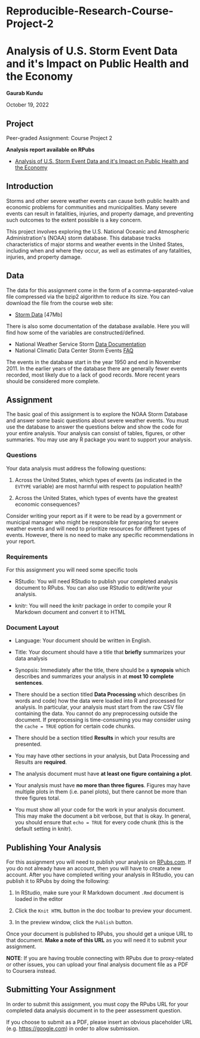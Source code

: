 # Reproducible-Research-Course-Project-2
# Analysis of U.S. Storm Event Data and it's Impact on Public Health and the Economy

**Gaurab Kundu**

October 19, 2022

## Project

Peer-graded Assignment: Course Project 2

**Analysis report available on RPubs**

* <a href="http://rpubs.com/OracleJavaNet/498042">Analysis of U.S. Storm Event Data and it's Impact on Public Health and the Economy</a>

## Introduction

Storms and other severe weather events can cause both public health and economic
problems for communities and municipalities. Many severe events can result in
fatalities, injuries, and property damage, and preventing such outcomes to the
extent possible is a key concern.

This project involves exploring the U.S. National Oceanic and Atmospheric
Administration's (NOAA) storm database. This database tracks characteristics of
major storms and weather events in the United States, including when and where
they occur, as well as estimates of any fatalities, injuries, and property
damage.

## Data

The data for this assignment come in the form of a comma-separated-value file
compressed via the bzip2 algorithm to reduce its size. You can download the file
from the course web site:

* [Storm Data](https://d396qusza40orc.cloudfront.net/repdata%2Fdata%2FStormData.csv.bz2) [47Mb]

There is also some documentation of the database available. Here you will find
how some of the variables are constructed/defined.

* National Weather Service Storm [Data Documentation](https://d396qusza40orc.cloudfront.net/repdata%2Fpeer2_doc%2Fpd01016005curr.pdf)
* National Climatic Data Center Storm Events [FAQ](https://d396qusza40orc.cloudfront.net/repdata%2Fpeer2_doc%2FNCDC%20Storm%20Events-FAQ%20Page.pdf)

The events in the database start in the year 1950 and end in November 2011. In
the earlier years of the database there are generally fewer events recorded,
most likely due to a lack of good records. More recent years should be
considered more complete.

## Assignment

The basic goal of this assignment is to explore the NOAA Storm Database and
answer some basic questions about severe weather events. You must use the
database to answer the questions below and show the code for your entire
analysis. Your analysis can consist of tables, figures, or other summaries. You
may use any R package you want to support your analysis.

### Questions

Your data analysis must address the following questions:

1. Across the United States, which types of events (as indicated in the
   `EVTYPE` variable) are most harmful with respect to population health?

1. Across the United States, which types of events have the greatest economic consequences?

Consider writing your report as if it were to be read by a government or
municipal manager who might be responsible for preparing for severe weather
events and will need to prioritize resources for different types of events.
However, there is no need to make any specific recommendations in your report.

### Requirements

For this assignment you will need some specific tools

* RStudio: You will need RStudio to publish your completed analysis document to
  RPubs. You can also use RStudio to edit/write your analysis.

* knitr: You will need the knitr package in order to compile your R Markdown
  document and convert it to HTML

### Document Layout

* Language: Your document should be written in English.

* Title: Your document should have a title that **briefly** summarizes your
  data analysis

* Synopsis: Immediately after the title, there should be a **synopsis** which
  describes and summarizes your analysis in at **most 10 complete sentences**.

* There should be a section titled **Data Processing** which describes (in words
  and code) how the data were loaded into R and processed for analysis. In
  particular, your analysis must start from the raw CSV file containing the
  data. You cannot do any preprocessing outside the document. If preprocessing
  is time-consuming you may consider using the `cache = TRUE` option for certain
  code chunks.

* There should be a section titled **Results** in which your results are presented.

* You may have other sections in your analysis, but Data Processing and Results
  are **required**.

* The analysis document must have **at least one figure containing a plot**.

* Your analysis must have **no more than three figures**. Figures may have
  multiple plots in them (i.e. panel plots), but there cannot be more than three
  figures total.

* You must show all your code for the work in your analysis document. This may
  make the document a bit verbose, but that is okay. In general, you should
  ensure that `echo = TRUE` for every code chunk (this is the default setting
  in knitr).

## Publishing Your Analysis

For this assignment you will need to publish your analysis on
[RPubs.com](http://rpubs.com/). If you do not already have an account, then you
will have to create a new account. After you have completed writing your
analysis in RStudio, you can publish it to RPubs by doing the following:

1. In RStudio, make sure your R Markdown document `.Rmd` document is loaded in
   the editor

1. Click the `Knit HTML` button in the doc toolbar to preview your document.

1. In the preview window, click the `Publish` button.

Once your document is published to RPubs, you should get a unique URL to that
document. **Make a note of this URL** as you will need it to submit your assignment.

**NOTE**: If you are having trouble connecting with RPubs due to proxy-related
or other issues, you can upload your final analysis document file as a PDF to
Coursera instead.

## Submitting Your Assignment

In order to submit this assignment, you must copy the RPubs URL for your
completed data analysis document in to the peer assessment question.

If you choose to submit as a PDF, please insert an obvious placeholder URL
(e.g. https://google.com) in order to allow submission.
